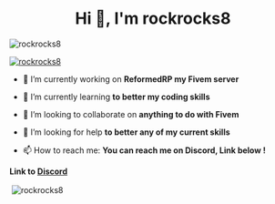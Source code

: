 <h1 align="center">Hi 👋, I'm rockrocks8</h1>
<p align="left"> <img src="https://komarev.com/ghpvc/?username=rockrocks8&label=Profile%20views&color=0e75b6&style=flat" alt="rockrocks8" /> </p>

<p align="left"> <a href="https://github.com/ryo-ma/github-profile-trophy"><img src="https://github-profile-trophy.vercel.app/?username=rockrocks8" alt="rockrocks8" /></a> </p>

- 🔭 I’m currently working on **ReformedRP my Fivem server**

- 🌱 I’m currently learning **to better my coding skills**

- 👯 I’m looking to collaborate on **anything to do with Fivem**

- 🤝 I’m looking for help **to better any of my current skills**

- 📫 How to reach me: **You can reach me on Discord, Link below !**

<b>Link to [Discord](https://discord.gg/U7QvFNaYPU)</b>

<p>&nbsp;<img align="center" src="https://github-readme-stats.vercel.app/api?username=rockrocks8&show_icons=true&locale=en" alt="rockrocks8" /></p>

<!--
**rockrocks8/rockrocks8** is a ✨ _special_ ✨ repository because its `README.md` (this file) appears on your GitHub profile.

Here are some ideas to get you started:

- 🔭 I’m currently working on ...
- 🌱 I’m currently learning ...
- 👯 I’m looking to collaborate on ...
- 🤔 I’m looking for help with ...
- 💬 Ask me about ...
- 📫 How to reach me: ...
- 😄 Pronouns: ...
- ⚡ Fun fact: ...
-->
